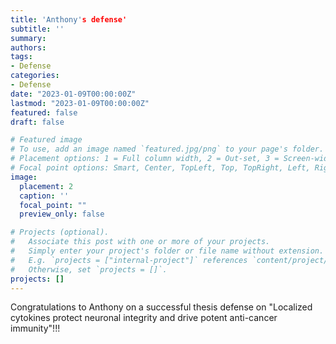 ```yaml
---
title: 'Anthony's defense'
subtitle: ''
summary: 
authors:
tags:
- Defense
categories:
- Defense
date: "2023-01-09T00:00:00Z"
lastmod: "2023-01-09T00:00:00Z"
featured: false
draft: false

# Featured image
# To use, add an image named `featured.jpg/png` to your page's folder.
# Placement options: 1 = Full column width, 2 = Out-set, 3 = Screen-width
# Focal point options: Smart, Center, TopLeft, Top, TopRight, Left, Right, BottomLeft, Bottom, BottomRight
image:
  placement: 2
  caption: ''
  focal_point: ""
  preview_only: false

# Projects (optional).
#   Associate this post with one or more of your projects.
#   Simply enter your project's folder or file name without extension.
#   E.g. `projects = ["internal-project"]` references `content/project/deep-learning/index.md`.
#   Otherwise, set `projects = []`.
projects: []
---
```

Congratulations to Anthony on a successful thesis defense on "Localized cytokines protect neuronal integrity and drive potent anti-cancer immunity"!!!
